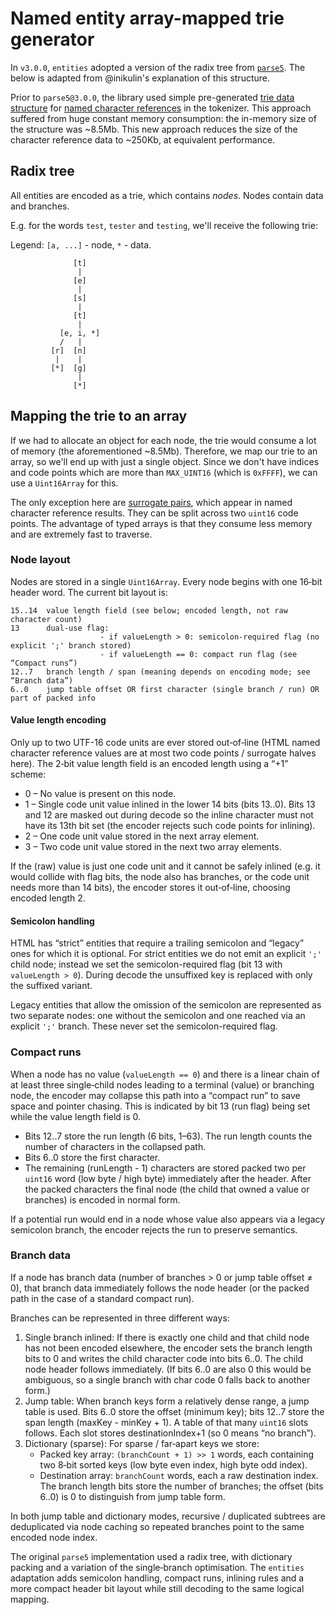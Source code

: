# Named entity array-mapped trie generator

In `v3.0.0`, `entities` adopted a version of the radix tree from
[`parse5`](https://github.com/inikulin/parse5). The below is adapted from
@inikulin's explanation of this structure.

Prior to `parse5@3.0.0`, the library used simple pre-generated
[trie data structure](https://en.wikipedia.org/wiki/Trie) for
[named character references](https://html.spec.whatwg.org/multipage/syntax.html#named-character-references)
in the tokenizer. This approach suffered from huge constant memory consumption:
the in-memory size of the structure was ~8.5Mb. This new approach reduces the
size of the character reference data to ~250Kb, at equivalent performance.

## Radix tree

All entities are encoded as a trie, which contains _nodes_. Nodes contain data
and branches.

E.g. for the words `test`, `tester` and `testing`, we'll receive the following
trie:

Legend: `[a, ...]` - node, `*` - data.

```
              [t]
               |
              [e]
               |
              [s]
               |
              [t]
               |
           [e, i, *]
           /   |
         [r]  [n]
          |    |
         [*]  [g]
               |
              [*]
```

## Mapping the trie to an array

If we had to allocate an object for each node, the trie would consume a lot of
memory (the aforementioned ~8.5Mb). Therefore, we map our trie to an array, so
we'll end up with just a single object. Since we don't have indices and code
points which are more than `MAX_UINT16` (which is `0xFFFF`), we can use a
`Uint16Array` for this.

The only exception here are
[surrogate pairs](https://en.wikipedia.org/wiki/UTF-16#U.2B10000_to_U.2B10FFFF),
which appear in named character reference results. They can be split across two
`uint16` code points. The advantage of typed arrays is that they consume less
memory and are extremely fast to traverse.

### Node layout

Nodes are stored in a single `Uint16Array`. Every node begins with one 16‑bit
header word. The current bit layout is:

```
15..14  value length field (see below; encoded length, not raw character count)
13      dual‑use flag:
                    - if valueLength > 0: semicolon-required flag (no explicit ';' branch stored)
                    - if valueLength == 0: compact run flag (see “Compact runs”)
12..7   branch length / span (meaning depends on encoding mode; see “Branch data”)
6..0    jump table offset OR first character (single branch / run) OR part of packed info
```

#### Value length encoding

Only up to two UTF-16 code units are ever stored out‑of‑line (HTML named
character reference values are at most two code points / surrogate halves here).
The 2‑bit value length field is an encoded length using a “+1” scheme:

- 0 – No value is present on this node.
- 1 – Single code unit value inlined in the lower 14 bits (bits 13..0). Bits 13
  and 12 are masked out during decode so the inline character must not have its
  13th bit set (the encoder rejects such code points for inlining).
- 2 – One code unit value stored in the next array element.
- 3 – Two code unit value stored in the next two array elements.

If the (raw) value is just one code unit and it cannot be safely inlined (e.g.
it would collide with flag bits, the node also has branches, or the code unit
needs more than 14 bits), the encoder stores it out‑of‑line, choosing encoded
length 2.

#### Semicolon handling

HTML has “strict” entities that require a trailing semicolon and “legacy” ones
for which it is optional. For strict entities we do not emit an explicit `';'`
child node; instead we set the semicolon-required flag (bit 13 with
`valueLength > 0`). During decode the unsuffixed key is replaced with only the
suffixed variant.

Legacy entities that allow the omission of the semicolon are represented as two
separate nodes: one without the semicolon and one reached via an explicit `';'`
branch. These never set the semicolon-required flag.

### Compact runs

When a node has no value (`valueLength == 0`) and there is a linear chain of at
least three single‑child nodes leading to a terminal (value) or branching node,
the encoder may collapse this path into a “compact run” to save space and
pointer chasing. This is indicated by bit 13 (run flag) being set while the
value length field is 0.

- Bits 12..7 store the run length (6 bits, 1–63). The run length counts the
  number of characters in the collapsed path.
- Bits 6..0 store the first character.
- The remaining (runLength - 1) characters are stored packed two per `uint16`
  word (low byte / high byte) immediately after the header. After the packed
  characters the final node (the child that owned a value or branches) is
  encoded in normal form.

If a potential run would end in a node whose value also appears via a legacy
semicolon branch, the encoder rejects the run to preserve semantics.

### Branch data

If a node has branch data (number of branches > 0 or jump table offset ≠ 0),
that branch data immediately follows the node header (or the packed path in the
case of a standard compact run).

Branches can be represented in three different ways:

1. Single branch inlined: If there is exactly one child and that child node has
   not been encoded elsewhere, the encoder sets the branch length bits to 0 and
   writes the child character code into bits 6..0. The child node header follows
   immediately. (If bits 6..0 are also 0 this would be ambiguous, so a single
   branch with char code 0 falls back to another form.)
2. Jump table: When branch keys form a relatively dense range, a jump table is
   used. Bits 6..0 store the offset (minimum key); bits 12..7 store the span
   length (maxKey - minKey + 1). A table of that many `uint16` slots follows.
   Each slot stores destinationIndex+1 (so 0 means “no branch”).
3. Dictionary (sparse): For sparse / far‑apart keys we store:
    - Packed key array: `(branchCount + 1) >> 1` words, each containing two
      8‑bit sorted keys (low byte even index, high byte odd index).
    - Destination array: `branchCount` words, each a raw destination index. The
      branch length bits store the number of branches; the offset (bits 6..0) is
      0 to distinguish from jump table form.

In both jump table and dictionary modes, recursive / duplicated subtrees are
deduplicated via node caching so repeated branches point to the same encoded
node index.

The original `parse5` implementation used a radix tree, with dictionary packing
and a variation of the single‑branch optimisation. The `entities` adaptation
adds semicolon handling, compact runs, inlining rules and a more compact header
bit layout while still decoding to the same logical mapping.

